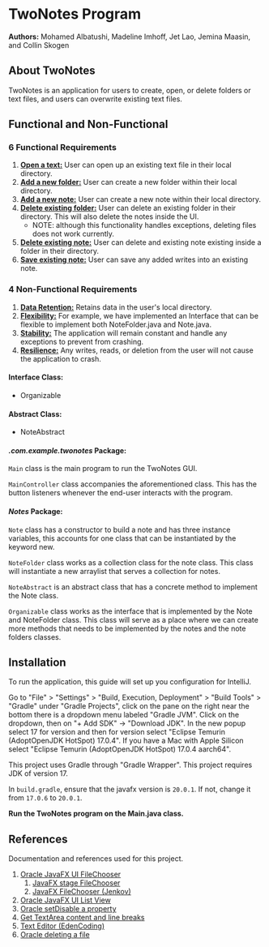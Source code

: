 # TwoNotes Program
**Authors:** Mohamed Albatushi, Madeline Imhoff, Jet Lao, Jemina Maasin, and Collin Skogen

## About TwoNotes
TwoNotes is an application for users to create, open, or delete folders or text files, and users can overwrite existing text files.

## Functional and Non-Functional
### 6 Functional Requirements
1. <u>**Open a text:**</u> User can open up an existing text file in their local directory.
2. <u>**Add a new folder:**</u> User can create a new folder within their local directory. 
3. <u>**Add a new note:**</u> User can create a new note within their local directory.
4. <u>**Delete existing folder:**</u> User can delete an existing folder in their directory. This will also delete the notes inside the UI.
   * NOTE: although this functionality handles exceptions, deleting files does not work currently.
5. <u>**Delete existing note:**</u> User can delete and existing note existing inside a folder in their directory.
6. <u>**Save existing note:**</u> User can save any added writes into an existing note.

### 4 Non-Functional Requirements
1. <u>**Data Retention:**</u> Retains data in the user's local directory.
2. <u>**Flexibility:**</u> For example, we have implemented an Interface that can be flexible to implement both NoteFolder.java and Note.java.
3. <u>**Stability:**</u> The application will remain constant and handle any exceptions to prevent from crashing.
4. <u>**Resilience:**</u> Any writes, reads, or deletion from the user will not cause the application to crash.

#### Interface Class:
* Organizable

#### Abstract Class:
* NoteAbstract

#### _.com.example.twonotes_ Package:
`Main` class is the main program to run the TwoNotes GUI.

`MainController` class accompanies the aforementioned class. This has the button listeners whenever the end-user interacts with the program.

#### _Notes_ Package:
`Note` class has a constructor to build a note and has three instance variables, this accounts for one class that can be instantiated by the keyword new.

`NoteFolder` class works as a collection class for the note class. This class will instantiate a new arraylist that serves a collection for notes.

`NoteAbstract` is an abstract class that has a concrete method to implement the Note class.

`Organizable` class works as the interface that is implemented by the Note and NoteFolder class. This class will serve as a place where we can create more methods that needs to be implemented by the notes and the note folders classes.


## Installation
To run the application, this guide will set up you configuration for IntelliJ.

Go to "File" > "Settings" > "Build, Execution, Deployment" > "Build Tools" > 
"Gradle" under "Gradle Projects", click on the pane on the right near the bottom 
there is a dropdown menu labeled "Gradle JVM". Click on the dropdown,
then on "+ Add SDK" -> "Download JDK". In the new popup select 17 for version and then for version select
"Eclipse Temurin (AdoptOpenJDK HotSpot) 17.0.4". If you have a Mac with Apple Silicon select
"Eclipse Temurin (AdoptOpenJDK HotSpot) 17.0.4 aarch64".

This project uses Gradle through "Gradle Wrapper". This project requires JDK of version 17.

In `build.gradle`, ensure that the javafx version is `20.0.1`. If not, change it from `17.0.6` to `20.0.1`.

**Run the TwoNotes program on the Main.java class.**

## References
Documentation and references used for this project.
1. [Oracle JavaFX UI FileChooser ](https://docs.oracle.com/javafx/2/ui_controls/file-chooser.htm)
   1. [JavaFX stage FileChooser](http://www.java2s.com/example/java-api/javafx/stage/filechooser/filechooser-0-1.html)
   2. [JavaFX FileChooser (Jenkov)](https://jenkov.com/tutorials/javafx/filechooser.html)
2. [Oracle JavaFX UI List View](https://docs.oracle.com/javase/8/javafx/user-interface-tutorial/list-view.htm)
3. [Oracle setDisable a property](https://docs.oracle.com/javafx/2/api/javafx/scene/Node.html#setDisable(boolean))
4. [Get TextArea content and line breaks](https://stackoverflow.com/questions/41664796/how-to-get-text-from-textarea-in-javafx-saving-line-breaks)
5. [Text Editor (EdenCoding)](https://edencoding.com/how-to-open-edit-sync-and-save-a-text-file-in-javafx/)
6. [Oracle deleting a file](https://docs.oracle.com/javase/tutorial/essential/io/delete.html)